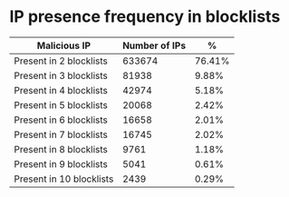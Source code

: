 # IP presence frequency in blocklists
| Malicious IP | Number of IPs | % |
|----|----|----|
| Present in 2 blocklists | 633674 | 76.41% |
| Present in 3 blocklists | 81938 | 9.88% |
| Present in 4 blocklists | 42974 | 5.18% |
| Present in 5 blocklists | 20068 | 2.42% |
| Present in 6 blocklists | 16658 | 2.01% |
| Present in 7 blocklists | 16745 | 2.02% |
| Present in 8 blocklists | 9761 | 1.18% |
| Present in 9 blocklists | 5041 | 0.61% |
| Present in 10 blocklists | 2439 | 0.29% |
